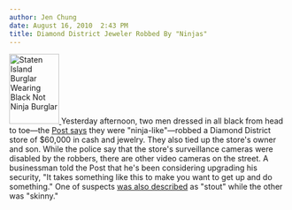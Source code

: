 ```yaml
---
author: Jen Chung
date: August 16, 2010  2:43 PM
title: Diamond District Jeweler Robbed By "Ninjas"
---
```


<p><span class="mt-enclosure mt-enclosure-image" style="display: inline;"> <a href="https://web.archive.org/web/20110611055025/http://gothamist.com/thumbs/entry139719_thumb.jpg"> <img alt="Staten Island Burglar Wearing Black Not Ninja Burglar" src="https://web.archive.org/web/20110611055025im_/http://gothamist.com/assets_c/2009/04/entry139719_thumb-thumb-110x156-187342.jpg" width="90" height="127" class="image-right"> </a> </span>Yesterday afternoon, two men dressed in all black from head to toe&#x2014;the <a href="https://web.archive.org/web/20110611055025/http://www.nypost.com/p/news/local/manhattan/ninjas_in_midtown_gem_heist_CF6yvdcqdvbqLKpVXJKYkJ?CMP=OTC-rss&amp;FEEDNAME=">Post says</a> they were &quot;ninja-like&quot;&#x2014;robbed a Diamond District store of $60,000 in cash and jewelry.  They also tied up the store&apos;s owner and son.  While the police say that the store&apos;s surveillance cameras were disabled by the robbers, there are other video cameras on the street. A businessman told the Post that he&apos;s been considering upgrading his security, &quot;It takes something like this to make you want to get up and do something.&quot;  One of suspects <a href="https://web.archive.org/web/20110611055025/http://www.nydailynews.com/news/ny_crime/2010/08/15/2010-08-15_diamond_district_jewelry_store_robbed_of_60000_in_loot_by_two_men_clad_in_black.html">was also described</a> as &quot;stout&quot; while the other was &quot;skinny.&quot;  </p>